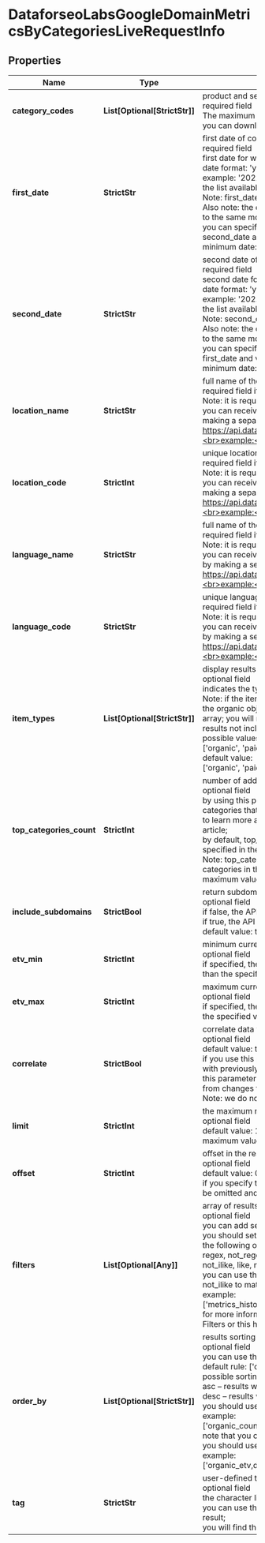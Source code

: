 # DataforseoLabsGoogleDomainMetricsByCategoriesLiveRequestInfo


## Properties

| Name | Type | Description | Notes |
|------------ | ------------- | ------------- | -------------|
**category_codes** | **List[Optional[StrictStr]]** | product and service categories<br>required field<br>The maximum number of categories you can specify: 5<br>you can download the full list of possible categories |[optional]|
**first_date** | **StrictStr** | first date of comparison period<br>required field<br>first date for which domain metrics will be provided;<br>date format: 'yyyy-mm-dd';<br>example: '2021-06-01';<br>the list available dates is available through the available history endpoint;<br>Note: first_date cannot be greater than today’s date;<br>Also note: the dates specified in first_date and second_date cannot point to the same month of the same year;<br>you can specify the dates in any order: first_date can be greater than second_date and vice versa;<br>minimum date: '2020-10-01' |[optional]|
**second_date** | **StrictStr** | second date of comparison period<br>required field<br>second date for which domain metrics will be provided;<br>date format: 'yyyy-mm-dd';<br>example: '2021-10-01';<br>the list available dates is available through the available history endpoint;<br>Note: second_date cannot be greater than today’s date;<br>Also note: the dates specified in first_date and second_date cannot point to the same month of the same year;<br>you can specify the dates in any order: second_date can be greater than first_date and vice versa;<br>minimum date: '2020-10-01' |[optional]|
**location_name** | **StrictStr** | full name of the location<br>required field if you don’t specify location_code<br>Note: it is required to specify either location_name or location_code;<br>you can receive the list of available locations with their location_name by making a separate request to<br>https://api.dataforseo.com/v3/dataforseo_labs/locations_and_languages;<br>example:<br>United Kingdom |[optional]|
**location_code** | **StrictInt** | unique location identifier<br>required field if you don’t specify location_name<br>Note: it is required to specify either location_name or location_code;<br>you can receive the list of available locations with their location_code by making a separate request to<br>https://api.dataforseo.com/v3/dataforseo_labs/locations_and_languages;<br>example:<br>2840 |[optional]|
**language_name** | **StrictStr** | full name of the language<br>required field if you don’t specify language_code<br>Note: it is required to specify either language_name or language_code;<br>you can receive the list of available languages with their language_name by making a separate request to<br>https://api.dataforseo.com/v3/dataforseo_labs/locations_and_languages;<br>example:<br>English |[optional]|
**language_code** | **StrictStr** | unique language identifier<br>required field if you don’t specify language_name<br>Note: it is required to specify either language_name or language_code;<br>you can receive the list of available languages with their language_code by making a separate request to https://api.dataforseo.com/v3/dataforseo_labs/locations_and_languages;<br>example:<br>en |[optional]|
**item_types** | **List[Optional[StrictStr]]** | display results by item type<br>optional field<br>indicates the type of search results included in the response;<br>Note: if the item_types array contains item types that are different from the organic object, the results will be ordered by the first item type in the array; you will not be able to sort and filter results by the types of search results not included in the response;<br>possible values:<br>['organic', 'paid', 'featured_snippet', 'local_pack'];<br>default value:<br>['organic', 'paid'] |[optional]|
**top_categories_count** | **StrictInt** | number of additional domain categories<br>optional field<br>by using this parameter, you can receive domains relevant to additional categories that are not specified in category_codes above;<br>to learn more about the parameter, please refer to this help center article;<br>by default, top_categories_count is equal to the number of categories specified in the category_codes array;<br>Note: top_categories_count cannot be less than the number of categories in the category_codes array;<br>maximum value: 5 |[optional]|
**include_subdomains** | **StrictBool** | return subdomains in the API response<br>optional field<br>if false, the API response will contain main_domain only;<br>if true, the API will return main_domain plus its subdomains (if available);<br>default value: true |[optional]|
**etv_min** | **StrictInt** | minimum current organic ETV of the domain<br>optional field<br>if specified, the API will return only domains with organic_etv greater than the specified value |[optional]|
**etv_max** | **StrictInt** | maximum current organic ETV of the domain<br>optional field<br>if specified, the API will return only domains with organic_etv lesser than the specified value |[optional]|
**correlate** | **StrictBool** | correlate data with previously obtained datasets<br>optional field<br>default value: true;<br>if you use this parameter, our system will correlate data you obtain now with previously obtained datasets;<br>this parameter is intended to mitigate any inconsistencies that may result from changes to our database;<br>Note: we do not recommend setting correlate to false |[optional]|
**limit** | **StrictInt** | the maximum number of domains in the results array<br>optional field<br>default value: 100;<br>maximum value: 1000 |[optional]|
**offset** | **StrictInt** | offset in the results array of returned domains<br>optional field<br>default value: 0;<br>if you specify the 10 value, the first ten domains in the results array will be omitted and the data will be provided for the successive domains |[optional]|
**filters** | **List[Optional[Any]]** | array of results filtering parameters<br>optional field<br>you can add several filters at once (8 filters maximum);<br>you should set a logical operator and, or between the conditions<br>the following operators are supported:<br>regex, not_regex, <, <=, >, >=, =, <>, in, not_in, match, not_match, ilike, not_ilike, like, not_like;<br>you can use the % operator with like and not_like, as well as ilike and not_ilike to match any string of zero or more characters;<br>example:<br>['metrics_history.202110.organic.pos_1', '>', 15];<br>for more information about filters, please refer to Dataforseo Labs – Filters or this help center guide |[optional]|
**order_by** | **List[Optional[StrictStr]]** | results sorting rules<br>optional field<br>you can use the same values as in the filters array to sort the results;<br>default rule: ['organic_etv,desc'];<br>possible sorting types:<br>asc – results will be sorted in ascending order<br>desc – results will be sorted in descending order;<br>you should use a comma to set up a sorting type;<br>example:<br>['organic_count,desc'];<br>note that you can set no more than three sorting rules in a single request;<br>you should use a comma to separate several sorting rules;<br>example:<br>['organic_etv,desc','organic_count,asc'] |[optional]|
**tag** | **StrictStr** | user-defined task identifier<br>optional field<br>the character limit is 255;<br>you can use this parameter to identify the task and match it with the result;<br>you will find the specified tag value in the data object of the response |[optional]|